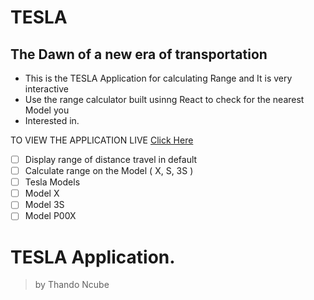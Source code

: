 

# TESLA 
## The Dawn of a new era of transportation
- This is the TESLA Application for calculating Range and It is very interactive
- Use the range calculator built usinng React to check for the nearest Model you
- Interested in. 

TO VIEW THE APPLICATION LIVE [Click Here](http://breakable-temper.surge.sh)

- [ ] Display range of distance travel in default 
- [ ] Calculate range on the Model ( X, S, 3S )
- [ ] Tesla Models
 - [ ] Model X
 - [ ] Model 3S
 - [ ] Model P00X

TESLA Application.
=
> by Thando Ncube
